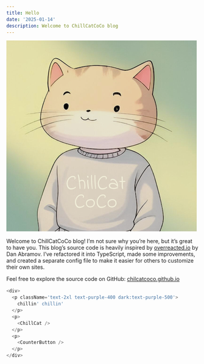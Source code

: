 ```yaml
---
title: Hello
date: '2025-01-14'
description: Welcome to ChillCatCoCo blog
---
```


![ChillCatCoCo's avatar](./chillcatcoco.png)

Welcome to ChillCatCoCo blog! I’m not sure why you’re here, but it’s great to have you. This blog’s source code is heavily inspired by [overreacted.io](https://overreacted.io) by Dan Abramov. I’ve refactored it into TypeScript, made some improvements, and created a separate config file to make it easier for others to customize their own sites.

Feel free to explore the source code on GitHub: [chilcatcoco.github.io](https://github.com/chillcatcoco/chilcatcoco.github.io)

```js eval
<div>
  <p className='text-2xl text-purple-400 dark:text-purple-500'>
    chillin' chillin'
  </p>
  <p>
    <ChillCat />
  </p>
  <p>
    <CounterButton />
  </p>
</div>
```
